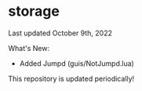 # storage
Last updated October 9th, 2022

What's New:
- Added Jumpd (guis/NotJumpd.lua)

This repository is updated periodically!
